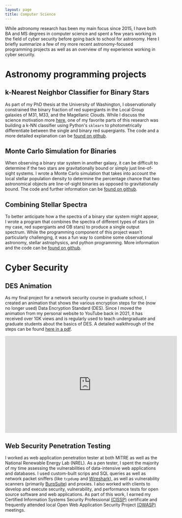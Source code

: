 ```yaml
---
layout: page
title: Computer Science
---
```


While astronomy research has been my main focus since 2015, I have both BA and MS degrees in computer science and spent a few years working in the field of cyber security before going back to school for astronomy. Here I briefly summarize a few of my more recent astronomy-focused programming projects as well as an overview of my experience working in cyber security.

# Astronomy programming projects

## k-Nearest Neighbor Classifier for Binary Stars

As part of my PhD thesis at the University of Washington, I observationally constrained the binary fraction of red supergiants in the Local Group galaxies of M31, M33, and the Magellanic Clouds. While I discuss the science motivation more [here](https://kathrynneugent.com/astronomy/), one of my favorite parts of this research was building a k-NN classifier using Python's `sklearn` to photometrically differentiate between the single and binary red supergiants. The code and a more detailed explanation can be [found on github](https://github.com/KNeugent/kNN-BinaryStars).

## Monte Carlo Simulation for Binaries

When observing a binary star system in another galaxy, it can be difficult to determine if the two stars are gravitationally bound or simply just line-of-sight systems. I wrote a Monte Carlo simulation that takes into account the local stellar population density to determine the percentage chance that two astronomical objects are line-of-sight binaries as opposed to gravitationally bound. The code and further information can be [found on github](https://github.com/KNeugent/LineOfSightBinaries).

## Combining Stellar Spectra

To better anticipate how a the spectra of a binary star system might appear, I wrote a program that combines the spectra of different types of stars (in my case, red supergiants and OB stars) to produce a single output spectrum. While the programming component of this project wasn't particularly challenging, it was a fun way to combine some observational astronomy, stellar astrophysics, and python programming. More information and the code can be [found on github](https://github.com/KNeugent/BinaryStarSpectraCombine).

# Cyber Security

## DES Animation

As my final project for a network security course in graduate school, I created an animation that shows the various encryption steps for the (now no longer used) Data Encryption Standard (DES). Since I moved the animation from my personal website to YouTube back in 2021, it has received over 10K views and is regularly used to teach undergraduate and graduate students about the basics of DES. A detailed walkthrough of the steps can be found [here in a pdf](/assets/pdf/DESwalkthrough.pdf).

<iframe width="560" height="315" src="https://www.youtube.com/embed/Vcld7CMAnNs" title="YouTube video player" frameborder="0" allow="accelerometer; autoplay; clipboard-write; encrypted-media; gyroscope; picture-in-picture; web-share" allowfullscreen></iframe>

## Web Security Penetration Testing

I worked as web application penetration tester at both MITRE as well as the National Renewable Energy Lab (NREL). As a pen tester, I spent the majority of my time assessing the vulnerabilities of data-intensive web applications and databases. I used custom-built scrips and SQL queries as well as network packet sniffers (like `tcpdump` and [Wireshark](https://www.wireshark.org)), as well as vulnerability scanners (primarily [BurpSuite](https://portswigger.net/burp)) and proxies. I also worked with clients to develop and execute security, vulnerability, and performance tests for open source software and web applications. As part of this work, I earned my Certified Information Systems Security Professional [(CISSP)](https://www.isc2.org/Certifications/CISSP) certificate and frequently attended local Open Web Application Security Project [(OWASP)](https://owasp.org) meetings.
